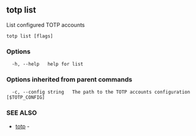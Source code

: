 ## totp list

List configured TOTP accounts

```
totp list [flags]
```

### Options

```
  -h, --help   help for list
```

### Options inherited from parent commands

```
  -c, --config string   The path to the TOTP accounts configuration [$TOTP_CONFIG]
```

### SEE ALSO

* [totp](totp.md)	 - 

